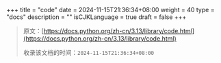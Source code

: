 +++
title = "code"
date = 2024-11-15T21:36:34+08:00
weight = 40
type = "docs"
description = ""
isCJKLanguage = true
draft = false
+++

> 原文：[https://docs.python.org/zh-cn/3.13/library/code.html](https://docs.python.org/zh-cn/3.13/library/code.html)
>
> 收录该文档的时间：`2024-11-15T21:36:34+08:00`
